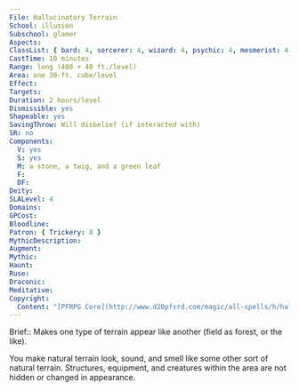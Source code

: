 ```yaml
---
File: Hallucinatory Terrain
School: illusion
Subschool: glamer
Aspects: 
ClassList: { bard: 4, sorcerer: 4, wizard: 4, psychic: 4, mesmerist: 4 }
CastTime: 10 minutes
Range: long (400 + 40 ft./level)
Area: one 30-ft. cube/level
Effect: 
Targets: 
Duration: 2 hours/level
Dismissible: yes
Shapeable: yes
SavingThrow: Will disbelief (if interacted with)
SR: no
Components:
  V: yes
  S: yes
  M: a stone, a twig, and a green leaf
  F: 
  DF: 
Deity: 
SLALevel: 4
Domains: 
GPCost: 
Bloodline: 
Patron: { Trickery: 8 }
MythicDescription: 
Augment: 
Mythic: 
Haunt: 
Ruse: 
Draconic: 
Meditative: 
Copyright:
  Content: "[PFRPG Core](http://www.d20pfsrd.com/magic/all-spells/h/hallucinatory-terrain)"
---
```

Brief:: Makes one type of terrain appear like another (field as forest, or the like).

You make natural terrain look, sound, and smell like some other sort of natural terrain. Structures, equipment, and creatures within the area are not hidden or changed in appearance.
